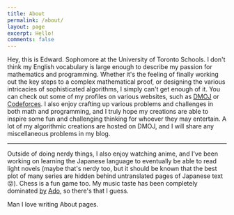```yaml
---
title: About
permalink: /about/
layout: page
excerpt: Hello!
comments: false
---
```


Hey, this is Edward. Sophomore at the University of Toronto Schools. I don't think my English vocabulary is large enough to describe my passion for mathematics and programming. Whether it's the feeling of finally working out the key steps to a complex mathematical proof, or designing the various intricacies of sophisticated algorithms, I simply can't get enough of it. You can check out some of my profiles on various websites, such as [DMOJ](https://dmoj.ca/user/4fecta) or [Codeforces](https://codeforces.com/profile/4fecta). I also enjoy crafting up various problems and challenges in both math and programming, and I truly hope my creations are able to inspire some fun and challenging thinking for whoever they may entertain. A lot of my algorithmic creations are hosted on DMOJ, and I will share any miscellaneous problems in my blog.

<hr>

Outside of doing nerdy things, I also enjoy watching anime, and I've been working on learning the Japanese language to eventually be able to read light novels (maybe that's nerdy too, but it should be known that the best plot of many series are hidden behind untranslated pages of Japanese text 😛). Chess is a fun game too. My music taste has been completely dominated [by](https://youtu.be/YnSW8ian29w) [A](https://youtu.be/sOiMD45QGLs)[d](https://youtu.be/jg09lNupc1s)[o](https://youtu.be/Qp3b-RXtz4w), so there's that I guess.

Man I love writing About pages.
